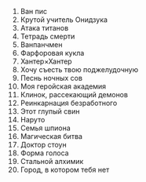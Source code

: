1. Ван пис
2. Крутой учитель Онидзука
3. Атака титанов
4. Тетрадь смерти
5. Ванпанчмен
6. Фарфоровая кукла
7. Хантер×Хантер
8. Хочу съесть твою поджелудочную
9. Песнь ночных сов
10. Моя геройская академия
11. Клинок, рассекающий демонов
12. Реинкарнация безработного
13. Этот глупый свин
14. Наруто
15. Семья шпиона
16. Магическая битва
17. Доктор стоун
18. Форма голоса
19. Стальной алхимик
20. Город, в котором тебя нет